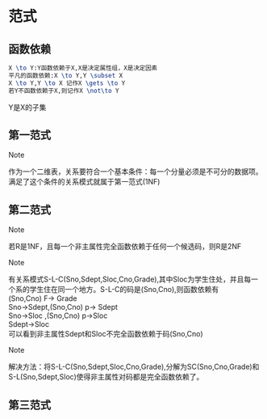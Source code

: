 # 范式
## 函数依赖
```latex
X \to Y:Y函数依赖于X,X是决定属性组，X是决定因素    
平凡的函数依赖:X \to Y,Y \subset X     
X \to Y,Y \to X 记作X \gets \to Y     
若Y不函数依赖于X,则记作X \not\to Y
```
Y是X的子集  

  
 

## 第一范式
> [!NOTE]
> 作为一个二维表，关系要符合一个基本条件：每一个分量必须是不可分的数据项。满足了这个条件的关系模式就属于第一范式(1NF)

## 第二范式
> [!NOTE]
> 若R是1NF，且每一个非主属性完全函数依赖于任何一个候选码，则R是2NF

> [!NOTE]
> 有关系模式S-L-C(Sno,Sdept,Sloc,Cno,Grade),其中Sloc为学生住处，并且每一个系的学生住在同一个地方。S-L-C的码是(Sno,Cno),则函数依赖有  
(Sno,Cno) F-> Grade   
Sno->Sdept,(Sno,Cno) p-> Sdept    
Sno->Sloc ,(Sno,Cno) p->Sloc    
Sdept->Sloc     
可以看到非主属性Sdept和Sloc不完全函数依赖于码(Sno,Cno)    

> [!NOTE]
> 解决方法：将S-L-C(Sno,Sdept,Sloc,Cno,Grade),分解为SC(Sno,Cno,Grade)和S-L(Sno,Sdept,Sloc)使得非主属性对码都是完全函数依赖了。

## 第三范式
